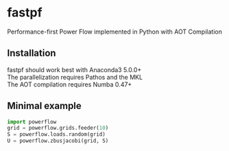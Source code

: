 # fastpf
Performance-first Power Flow implemented in Python with AOT Compilation

## Installation
fastpf should work best with Anaconda3 5.0.0+  
The parallelization requires Pathos and the MKL  
The AOT compilation requires Numba 0.47+

## Minimal example
```python
import powerflow
grid = powerflow.grids.feeder(10)
S = powerflow.loads.random(grid)
U = powerflow.zbusjacobi(grid, S)
```
